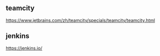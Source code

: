 ## teamcity
https://www.jetbrains.com/zh/teamcity/specials/teamcity/teamcity.html

## jenkins
https://jenkins.io/
